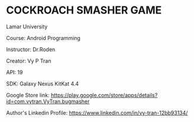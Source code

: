 # COCKROACH SMASHER GAME

Lamar University

Course: Android Programming

Instructor: Dr.Roden

Creator: Vy P Tran

API: 19

SDK: Galaxy Nexus KitKat 4.4

Google Store link: https://play.google.com/store/apps/details?id=com.vytran.VyTran.bugmasher

Author's Linkedin Profile: https://www.linkedin.com/in/vy-tran-12bb93134/
